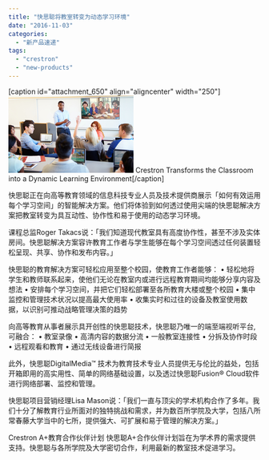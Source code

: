 ```yaml
---
title: "快思聪将教室转变为动态学习环境"
date: "2016-11-03"
categories: 
  - "新产品速递"
tags: 
  - "crestron"
  - "new-products"
---
```


\[caption id="attachment\_650" align="aligncenter" width="250"\]![Crestron Transforms the Classroom into a Dynamic Learning Environment](images/image007.jpg) Crestron Transforms the Classroom into a Dynamic Learning Environment\[/caption\]

快思聪正在向高等教育领域的信息科技专业人员及技术提供商展示「如何有效运用每个学习空间」的智能解决方案。他们将体验到如何透过使用尖端的快思聪解决方案把教室转变为具互动性、协作性和易于使用的动态学习环境。

课程总监Roger Takacs说：「我们知道现代教室具有高度协作性，甚至不涉及实体房间。快思聪解决方案容许教育工作者与学生能够在每个学习空间透过任何装置轻松呈现、共享、协作和发布内容。」

快思聪的教育解决方案可轻松应用至整个校园，使教育工作者能够： • 轻松地将学生和教师联系起来，使他们无论在教室内或进行远程教育期间均能够分享内容及想法 • 安排每个学习空间，并把它们轻松部署至各所教育大楼或整个校园 • 集中监控和管理技术状况以提高最大使用率 • 收集实时和过往的设备及教室使用数据，以识别可推动战略管理决策的趋势

向高等教育从事者展示具开创性的快思聪技术，快思聪乃唯一的端至端视听平台, 可融合： • 教室录像 • 高清内容的数据分流 • 一般教室连接性 • 分拆及协作时段 • 远程观看和教育 • 通过无线设备进行简报

此外，快思聪DigitalMedia™ 技术为教育技术专业人员提供无与伦比的益处，包括开箱即用的高实用性、简单的网络基础设置，以及透过快思聪Fusion® Cloud软件进行网络部署、监控和管理。

快思聪项目营销经理Lisa Mason说：「我们一直与顶尖的学术机构合作了多年。我们十分了解教育行业所面对的独特挑战和需求，并为数百所学院及大学，包括八所常春藤大学当中的七所，提供强大、可扩展和易于管理的解决方案。」

Crestron A+教育合作伙伴计划 快思聪A+合作伙伴计划旨在为学术界的需求提供支持。快思聪与各所学院及大学密切合作，利用最新的教室技术促进学习。
